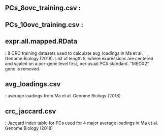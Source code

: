 ## PCs_8ovc_training.csv :

## PCs_10ovc_training.csv :

## expr.all.mapped.RData
: 8 CRC training datasets used to calculate avg_loadings
in Ma et al. Genome Biology (2018). List of length 8, where expressions are centered
and scaled on a per-gene level first, per usual PCA standard. "MEOX2" gene is removed.

## avg_loadings.csv
: average loadings from Ma et al. Genome Biology (2018)

## crc_jaccard.csv
: Jaccard index table for PCs used for 4 major average loadings in Ma et al. Genome Biology (2018)
